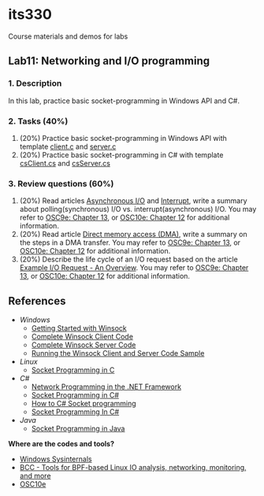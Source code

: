 # its330
Course materials and demos for labs

## Lab11: Networking and I/O programming

### 1. Description

In this lab,  practice basic socket-programming in Windows API and C#.

### 2. Tasks (40%)

1. (20%) Practice basic socket-programming in Windows API with template [client.c](./code/win/client.c) and [server.c](./code/win/server.c)
2. (20%) Practice basic socket-programming in C# with template [csClient.cs](./code/cs/csClient.cs) and [csServer.cs](./code/cs/csServer.cs)


### 3. Review questions (60%)
1. (20%) Read articles [Asynchronous I/O](https://en.wikipedia.org/wiki/Asynchronous_I/O) and [Interrupt](https://en.wikipedia.org/wiki/Interrupt), write a summary about polling(synchronous) I/O vs. interrupt(asynchronous) I/O. You may refer to [OSC9e: Chapter 13](https://www.os-book.com/OS9/slide-dir/index.html), or [OSC10e: Chapter 12](https://www.os-book.com/OS10/slide-dir/index.html) for additional information.
2. (20%) Read article [Direct memory access (DMA)](https://en.wikipedia.org/wiki/Direct_memory_access), write a summary on the steps in a DMA transfer. You may refer to [OSC9e: Chapter 13](https://www.os-book.com/OS9/slide-dir/index.html), or [OSC10e: Chapter 12](https://www.os-book.com/OS10/slide-dir/index.html) for additional information.
3. (20%) Describe the life cycle of an I/O request based on the article [Example I/O Request - An Overview](https://docs.microsoft.com/en-us/windows-hardware/drivers/kernel/example-i-o-request---an-overview). You may refer to [OSC9e: Chapter 13](https://www.os-book.com/OS9/slide-dir/index.html), or [OSC10e: Chapter 12](https://www.os-book.com/OS10/slide-dir/index.html) for additional information.

## References

* _Windows_
  * [Getting Started with Winsock](https://docs.microsoft.com/en-us/windows/win32/winsock/getting-started-with-winsock)
  * [Complete Winsock Client Code](https://docs.microsoft.com/en-us/windows/win32/winsock/complete-client-code)
  * [Complete Winsock Server Code](https://docs.microsoft.com/en-us/windows/win32/winsock/complete-server-code)
  * [Running the Winsock Client and Server Code Sample](https://docs.microsoft.com/en-us/windows/win32/winsock/finished-server-and-client-code)
* _Linux_
  * [Socket Programming in C](https://www.geeksforgeeks.org/socket-programming-cc/)
* _C#_
  * [Network Programming in the .NET Framework](https://docs.microsoft.com/en-us/dotnet/framework/network-programming/)
  * [Socket Programming in C#](https://www.geeksforgeeks.org/socket-programming-in-c-sharp/)
  * [How to C# Socket programming](http://csharp.net-informations.com/communications/csharp-socket-programming.htm)
  * [Socket Programming In C#](https://www.c-sharpcorner.com/article/socket-programming-in-C-Sharp/)
* _Java_
  * [Socket Programming in Java](https://www.geeksforgeeks.org/socket-programming-in-java/)

**Where are the codes and tools?**
* [Windows Sysinternals](https://docs.microsoft.com/en-us/sysinternals/)
* [BCC - Tools for BPF-based Linux IO analysis, networking, monitoring, and more](https://github.com/iovisor/bcc)
* [OSC10e](https://github.com/greggagne/osc10e)





